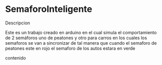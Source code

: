 # SemaforoInteligente
Descripcion 

Este es un trabajo creado en arduino en el cual simula el comportamiento de 2 semáforos uno de peatones y otro para carros en los cuales los  semaforos se van a sincronizar de tal manera que cuando el semaforo de peatones este en rojo el semaforo de los autos estara en verde 

contenido

